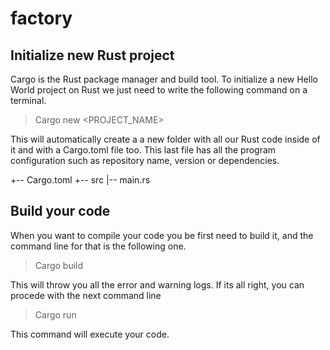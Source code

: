 # factory

## Initialize new Rust project

Cargo is the Rust package manager and build tool. To initialize a new Hello World project on Rust we just need to write the following command on a terminal.

> Cargo new <PROJECT_NAME>

This will automatically create a a new folder with all our Rust code inside of it and with a Cargo.toml file too. This last file has all the program configuration such as repository name, version or dependencies.

 +-- Cargo.toml
 +-- src
      |-- main.rs

## Build your code

When you want to compile your code you be first need to build it, and the command line for that is the following one.

> Cargo build

This will throw you all the error and warning logs. If its all right, you can procede with the next command line

> Cargo run

This command will execute your code.
